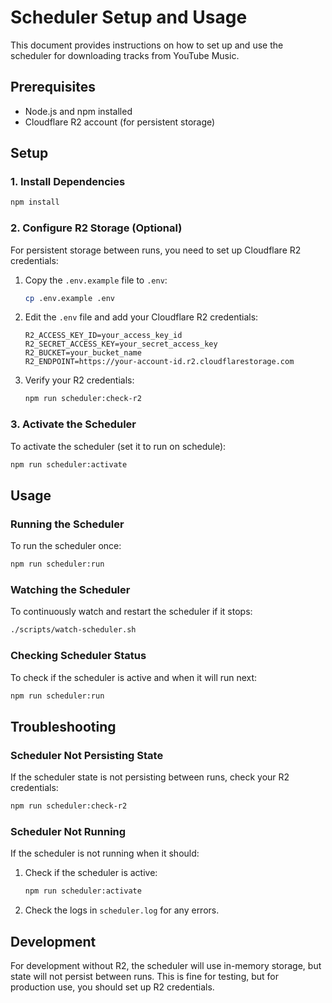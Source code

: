 # Scheduler Setup and Usage

This document provides instructions on how to set up and use the scheduler for downloading tracks from YouTube Music.

## Prerequisites

- Node.js and npm installed
- Cloudflare R2 account (for persistent storage)

## Setup

### 1. Install Dependencies

```bash
npm install
```

### 2. Configure R2 Storage (Optional)

For persistent storage between runs, you need to set up Cloudflare R2 credentials:

1. Copy the `.env.example` file to `.env`:
   ```bash
   cp .env.example .env
   ```

2. Edit the `.env` file and add your Cloudflare R2 credentials:
   ```
   R2_ACCESS_KEY_ID=your_access_key_id
   R2_SECRET_ACCESS_KEY=your_secret_access_key
   R2_BUCKET=your_bucket_name
   R2_ENDPOINT=https://your-account-id.r2.cloudflarestorage.com
   ```

3. Verify your R2 credentials:
   ```bash
   npm run scheduler:check-r2
   ```

### 3. Activate the Scheduler

To activate the scheduler (set it to run on schedule):

```bash
npm run scheduler:activate
```

## Usage

### Running the Scheduler

To run the scheduler once:

```bash
npm run scheduler:run
```

### Watching the Scheduler

To continuously watch and restart the scheduler if it stops:

```bash
./scripts/watch-scheduler.sh
```

### Checking Scheduler Status

To check if the scheduler is active and when it will run next:

```bash
npm run scheduler:run
```

## Troubleshooting

### Scheduler Not Persisting State

If the scheduler state is not persisting between runs, check your R2 credentials:

```bash
npm run scheduler:check-r2
```

### Scheduler Not Running

If the scheduler is not running when it should:

1. Check if the scheduler is active:
   ```bash
   npm run scheduler:activate
   ```

2. Check the logs in `scheduler.log` for any errors.

## Development

For development without R2, the scheduler will use in-memory storage, but state will not persist between runs. This is fine for testing, but for production use, you should set up R2 credentials. 